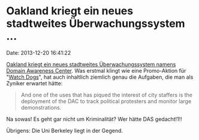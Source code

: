 Oakland kriegt ein neues stadtweites Überwachungssystem \...
============================================================

Date: 2013-12-20 16:41:22

[Oakland kriegt ein neues stadtweites Überwachungssystem namens Domain
Awareness
Center](http://www.eastbayexpress.com/oakland/the-real-purpose-of-oaklands-surveillance-center/Content?oid=3789230&showFullText=true).
Was erstmal klingt wie eine Promo-Aktion für \"[Watch
Dogs](http://en.wikipedia.org/wiki/Watch_Dogs)\", hat auch inhaltlich
ziemlich genau die Aufgaben, die man als Zyniker erwartet hätte:

> And one of the uses that has piqued the interest of city staffers is
> the deployment of the DAC to track political protesters and monitor
> large demonstrations.

Na sowas! Es geht gar nicht um Kriminalität? Wer hätte DAS gedacht!1!!

Übrigens: Die Uni Berkeley liegt in der Gegend.
